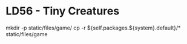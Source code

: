 # LD56 - Tiny Creatures

mkdir -p static/files/game/
cp -r ${self.packages.${system}.default}/* static/files/game
